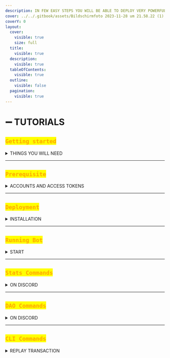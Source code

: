 ```yaml
---
description: IN FEW EASY STEPS YOU WILL BE ABLE TO DEPLOY VERY POWERFUL BOT
cover: ../../.gitbook/assets/Bildschirmfoto 2023-11-28 um 21.58.22 (1).png
coverY: 0
layout:
  cover:
    visible: true
    size: full
  title:
    visible: true
  description:
    visible: true
  tableOfContents:
    visible: true
  outline:
    visible: false
  pagination:
    visible: true
---
```


# ➖ TUTORIALS

## <mark style="color:orange;">`Getting started`</mark>

<details>

<summary>THINGS YOU WILL NEED</summary>

* Linux Server ([ubuntu 20.04](https://www.vultr.com/products/cloud-compute/)).
* Twitter [v2 API access](https://developer.twitter.com/en/docs/twitter-api/getting-started/about-twitter-api).
* Alchemy [API Key](https://auth.alchemy.com/signup).
* [Node.js](https://www.digitalocean.com/community/tutorials/how-to-install-node-js-on-ubuntu-20-04) v18.x
* Discord [APP token](https://discord.com/developers).
* Discord Server **Admin** access.
* Some Basic coding/editing knowledge.

</details>

***

## <mark style="color:orange;">`Prerequisite`</mark>

<details>

<summary>ACCOUNTS AND ACCESS TOKENS</summary>

#### TWITTER

* To get your twitter API keys, follow this [tutorial](https://developer.talkwalker.com/guides/rehydrating-tweet/getting-started).
* Now you need Access keys with **read and write** permission, follow this [tutorial](https://docs.tibco.com/pub/activematrix\_businessworks\_plugin\_for\_twitter/6.1.0/doc/html/GUID-3FAC9352-94BE-4D21-9DAC-7AE79E24BECA.html).
* Save both, your API and Access keys for [deployment](tutorials.md#deployment).

***

#### DISCORD

* To get Discord bot token, follow this [tutorial](https://www.writebots.com/discord-bot-token/).
* Save your Discord token for [deployment](tutorials.md#deployment).
* Now you will need to generate link with proper permissions to invite your Discord bot to your Server. In your [developer portal](https://discord.com/developers) under `0Auth2/URL Generator` check this boxes:

<img src="../../.gitbook/assets/image (73).png" alt="" data-size="original">

This will generate URL that you can use to invite Bot to your Discord server with proper permissions for it to post sales and other [Application Commands](tutorials.md#stats-commands).

Discord bot should now be ready to post sales, if you get stuck dm me on twitter @iape\_

</details>

***

## <mark style="color:orange;">`Deployment`</mark>

<details>

<summary>INSTALLATION</summary>

On your ubuntu server first clone PhunkBot repository

```bash
git clone https://github.com/Crypto-Phunks/nft-sales-twitter-bot.git
```

Go to Bots directory

```bash
cd nft-sales-twitter-bot
```

***

#### Run installation

```bash
npm install
```

***

#### Create `.env` file

```bash
nano .env
```

Add content from `example.env` and enter your [API](tutorials.md#prerequisite) credentials

{% code title=".env" overflow="wrap" %}
```bash
TWITTER_ACCESS_TOKEN_KEY=""
TWITTER_ACCESS_TOKEN_SECRET=""
TWITTER_API_KEY=""
TWITTER_API_KEY_SECRET=""

ALCHEMY_API_KEY=""
DISCORD_TOKEN=""

GETH_NODE_ENDPOINT=""
GETH_NODE_ENDPOINT_HTTP=""
```
{% endcode %}

***

Edit the <mark style="color:orange;">`src/config.ts`</mark> file

```bash
nano src/config.ts
```

Add your Smart Contract and Discord IDs

{% code title="config.ts" %}
```typescript
  // Contract Address ======================================== //
  contract_address: 'your-NFT-smart-contract',
  nftx_vault_contract_address: '',
  // Enter the block where your contract has been created
  statistic_initial_block: 13035326,
  //
  discord_channels: 'your-discord-channel-ID-where-bot-posts-sales',
  discord_client_id: 'your-discord-APP-ID',
  discord_guild_ids: 'your-discord-Server-ID',
```
{% endcode %}

Customise the Tweet and Discord Stats parameters

{% code title="config.ts" %}
```typescript
  ownedTokensMessageDiscord: '<wallet> owns <count> Phunks!\n———\n',
  graphStatisticsMessageDiscord: 'Here is the graph you requested for [<wallet>]!\n———\n',
  userStatisticsMessageDiscord: 'Stats for <wallet>!\n———\n\n⏳ Flipped to Phunk for the first time [<holder_since>] days ago.\n💰 Flipped Phunks [<tx_count>] times with a total volume of [Ξ<volume>]\n💎 Is currently holding [<owned_tokens>] Phunks.',
  globalStatisticsMessageDiscord: 'Here are volume stats for [<window>]! 💰\n\n<per_platform_stats>\n\nlast tx fetched [<last_event>]',
  saleMessageDiscord: '[Phunk #<tokenId>](<tweetLink>) was flipped for [<ethPrice> (<fiatPrice>)](<https://etherscan.io/tx/<txHash>>)\nfrom: [<from>](<https://notlarvalabs.com/cryptophunks/phunkbox?address=<initialFrom>>)\nto: [<to>](<https://notlarvalabs.com/cryptophunks/phunkbox?address=<initialTo>>)',
  saleMessage: 'Phunk #<tokenId> was flipped for <ethPrice> (<fiatPrice>) by <to>\n| https://notlarvalabs.com/cryptophunks/details/<tokenId>\n',
  bidMessageDiscord: '[Phunk #<tokenId>](<tweetLink>) has a bid for [<ethPrice> (<fiatPrice>)](https://notlarvalabs.com/cryptophunks/details/<tokenId>)\nfrom: [<from>](<https://notlarvalabs.com/cryptophunks/phunkbox?address=<initialFrom>>)',
  bidMessage: 'Phunk #<tokenId> has a bid for <ethPrice> (<fiatPrice>) from <from>\n| https://notlarvalabs.com/cryptophunks/details/<tokenId>\n',
  flywheelMessageDiscord: '[Phunk #<tokenId>](<tweetLink>) was flipped to FlyWheel for [<ethPrice> (<fiatPrice>)](<https://etherscan.io/tx/<txHash>>)\nby: [<to>](<https://notlarvalabs.com/cryptophunks/phunkbox?address=<initialTo>>)',
  flywheelMessage: 'Phunk #<tokenId> was flipped to FlyWheel for <ethPrice> (<fiatPrice>) by <to>\n| https://notlarvalabs.com/cryptophunks/details/<tokenId>\n| https://phunks.pro',
  auctionMessageDiscord: '[Phunk #<tokenId>](<tweetLink>) was Auctioned for [<ethPrice> (<fiatPrice>)](<additionalText>)\nto: [<to>](<https://notlarvalabs.com/cryptophunks/phunkbox?address=<initialTo>>)',
  auctionMessage: 'Phunk #<tokenId> was Auctioned for <ethPrice> (<fiatPrice>) to <to>\n| https://notlarvalabs.com/cryptophunks/details/<tokenId>\n| <additionalText>',
  loanMessage: 'Phunk #<tokenId> was flipped for <ethPrice> (<fiatPrice>) by <to>\n| https://notlarvalabs.com/cryptophunks/details/<tokenId>\n',
```
{% endcode %}

(Optional) Use Local images and Local metadata

{% code title="config.ts" %}
```typescript
  use_local_images: true,
  local_image_path: './token_images/phunk',
  use_forced_remote_image_path: false,
  forced_remote_image_path: '',
  enable_flashbot_detection: false,
  // 
  // this is a configuration for the phunk bid demo extension
  local_bids_image_path: './bids_images/Phunk_',
  discord_owned_tokens_image_path: '',
  discord_footer_text: 'FLIP!',
  // this is a configuration for the phunk auction house demo extension
  local_auction_image_path: './token_images/phunk',
  token_metadata_cache_path: './token_metadatas_cache',
```
{% endcode %}

The <mark style="color:orange;">`local_image_path`</mark> will be suffixed with the token number, ie, here, it will seek for an image named <mark style="color:red;">`./token_images/tokens0034.png`</mark> if the token #34 is sold.

***

(Optional) Edit <mark style="color:orange;">`src/app.module.ts`</mark>file and activate/deactivate services (providers) //&#x20;

<pre class="language-typescript" data-title="app.module.ts"><code class="lang-typescript">@Module({
  imports: [
    HttpModule,
    ServeStaticModule.forRoot({
      rootPath: join(__dirname, '..', 'client'),
    })],
    providers: [
      Erc721SalesService,
      <a data-footnote-ref href="#user-content-fn-1">// DAOService, -> This is DAO Service </a>
      <a data-footnote-ref href="#user-content-fn-2">// StatisticsService, -> This is Statistics Service</a>
      ////
      // Below is a simple example of how to create and plug a custom 
      // extension to the bot
      ////
      //
      PhunksBidService,
      PhunksAuctionHouseService,
      PhunksAuctionFlywheelService, 
      StatisticsService
    ],
    controllers: [
      DAOController
    ],
})

export class AppModule {

}
</code></pre>

***

#### Build and Deploy

```bash
npm run build
```

Installation should be ready now, proceed to [next step](tutorials.md#running-bot).

</details>

***

## <mark style="color:orange;">`Running Bot`</mark>

<details>

<summary>START</summary>

From my experience i recommend you run [screen](https://www.digitalocean.com/community/tutorials/how-to-install-and-use-screen-on-an-ubuntu-cloud-server) Session for your Bots instance.&#x20;

#### within installation directory start a new screen Session

```bash
screen -S yourbotsname
```

***

Now you can finally Start a bot, here are few run modes possible:

#### development

```bash
npm run start
```

#### watch mode

```bash
npm run start:dev
```

#### production mode

```bash
npm run start:prod
```

#### with watchdog (<mark style="color:green;">recommended</mark>)

```bash
npm run start:prod-with-watchdog
```

***

#### detach from screen Session

```bash
ctrl a + d
```

#### enter the screen Session back

```bash
screen -r yourbotsname
```

</details>

***

## <mark style="color:orange;">`Stats Commands`</mark>

<details>

<summary>ON DISCORD</summary>

If you have [Statistics module](features.md) in <mark style="color:orange;">src/app.module.ts</mark> enabled, your Discord bot will gain some super powers.\
Note: indexing (<mark style="color:blue;">sync</mark>) can take up to 24h, depending on volume and age of your project. \
Here is the list of available commands:

#### Display a list of the owned tokens by a wallet

```typescript
/owned <wallet>
```

#### Display some interesting stats by wallet

```typescript
/userstats <wallet>
```

#### Display collection volume across all markets for given time frame

```typescript
/volume <time frame> 
```

#### Display a graph showing the average price and the volume of Collection over time

```typescript
/graph
```

#### Display the top 20 traders of your Collection for given time frame

```typescript
/traders <time frame>
```

#### Displays indexed info about a given transaction, useful for debugging purposes

```typescript
/transaction <tx>
```

#### Force index of the given transaction within the given block

```typescript
/index <block> <tx>
```

#### Check your Bots current index block number (heartbeat)

```typescript
/status
```

</details>

***

## <mark style="color:orange;">`DAO Commands`</mark>

<details>

<summary>ON DISCORD</summary>

If you have [DAO Module](features.md) in <mark style="color:orange;">src/app.module.ts</mark> enabled, your Discord bot will gain some amazing super powers. Since we are dealing with community Governance here, commands are split into two categories: <mark style="color:red;">Admin</mark> and <mark style="color:green;">User</mark> commands. \
To learn more about DAO Module and how it works go to [wip-governance.md](wip-governance.md "mention")

### Admin Commands

#### Create Poll for users with allowed role (optional) to vote

```typescript
/createpoll <description> <duration> <role> <emojis>
```

#### Get detailed Poll results, only visible to Admins

```typescript
/pollresults <poll id>
```

#### Close Poll, forced command

```typescript
/closepoll <poll id>
```

#### Delete Poll, forced command

```typescript
/deletepoll <poll id>
```

***

### User Commands

#### List all active Polls

```typescript
/listpolls
```

#### Bind web3 wallet to your Discord account

```typescript
/bindweb3
```

#### Bind twitter account to your Discord account

```typescript
/bindtwitter
```

#### List bounded web3 wallet(s) and twitter account to your Discord account

```typescript
/bounded
```

</details>

***

## <mark style="color:orange;">`CLI Commands`</mark>

<details>

<summary>REPLAY TRANSACTION</summary>

You might occur situation where you want to repost missed sale or replay specific transaction to monitor bots behaviour and debug. \
This is where CLI extension comes in very handy.

#### To replay transaction with tweeting, run within installation directory

```bash
npm run cli -- --action=tweet --contract=your-contract-here --block=block-number --tx=transaction-hash
```

#### To replay transaction for indexing and debugging, run within installation directory

```bash
npm run cli -- --action=index --contract=your-contract-here --block=block-number --tx=transaction-hash
```

</details>

[^1]: Check [Features](features.md) to understand this module.

[^2]: [Check Features to understand this module.](features.md)
